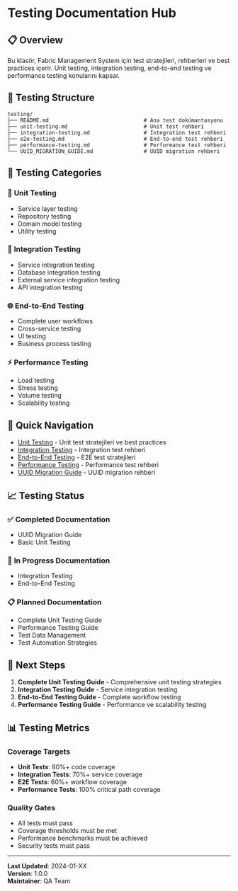 # Testing Documentation Hub

## 📋 Overview

Bu klasör, Fabric Management System için test stratejileri, rehberleri ve best practices içerir. Unit testing, integration testing, end-to-end testing ve performance testing konularını kapsar.

## 🧪 Testing Structure

```
testing/
├── README.md                              # Ana test dokümantasyonu
├── unit-testing.md                        # Unit test rehberi
├── integration-testing.md                 # Integration test rehberi
├── e2e-testing.md                         # End-to-end test rehberi
├── performance-testing.md                 # Performance test rehberi
└── UUID_MIGRATION_GUIDE.md                # UUID migration rehberi
```

## 🎯 Testing Categories

### 🔬 **Unit Testing**

- Service layer testing
- Repository testing
- Domain model testing
- Utility testing

### 🔗 **Integration Testing**

- Service integration testing
- Database integration testing
- External service integration testing
- API integration testing

### 🌐 **End-to-End Testing**

- Complete user workflows
- Cross-service testing
- UI testing
- Business process testing

### ⚡ **Performance Testing**

- Load testing
- Stress testing
- Volume testing
- Scalability testing

## 🚀 Quick Navigation

- [Unit Testing](unit-testing.md) - Unit test stratejileri ve best practices
- [Integration Testing](integration-testing.md) - Integration test rehberi
- [End-to-End Testing](e2e-testing.md) - E2E test stratejileri
- [Performance Testing](performance-testing.md) - Performance test rehberi
- [UUID Migration Guide](UUID_MIGRATION_GUIDE.md) - UUID migration rehberi

## 📈 Testing Status

### ✅ **Completed Documentation**

- UUID Migration Guide
- Basic Unit Testing

### 🚧 **In Progress Documentation**

- Integration Testing
- End-to-End Testing

### 📋 **Planned Documentation**

- Complete Unit Testing Guide
- Performance Testing Guide
- Test Data Management
- Test Automation Strategies

## 🎯 Next Steps

1. **Complete Unit Testing Guide** - Comprehensive unit testing strategies
2. **Integration Testing Guide** - Service integration testing
3. **End-to-End Testing Guide** - Complete workflow testing
4. **Performance Testing Guide** - Performance ve scalability testing

## 📊 Testing Metrics

### **Coverage Targets**

- **Unit Tests**: 80%+ code coverage
- **Integration Tests**: 70%+ service coverage
- **E2E Tests**: 60%+ workflow coverage
- **Performance Tests**: 100% critical path coverage

### **Quality Gates**

- All tests must pass
- Coverage thresholds must be met
- Performance benchmarks must be achieved
- Security tests must pass

---

**Last Updated**: 2024-01-XX  
**Version**: 1.0.0  
**Maintainer**: QA Team
